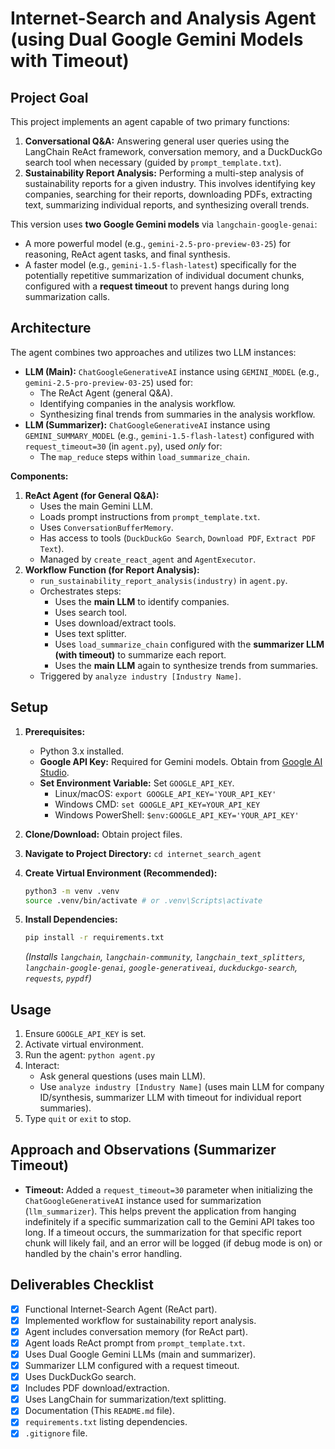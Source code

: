 # Internet-Search and Analysis Agent (using Dual Google Gemini Models with Timeout)

## Project Goal

This project implements an agent capable of two primary functions:

1.  **Conversational Q&A:** Answering general user queries using the LangChain ReAct framework, conversation memory, and a DuckDuckGo search tool when necessary (guided by `prompt_template.txt`).
2.  **Sustainability Report Analysis:** Performing a multi-step analysis of sustainability reports for a given industry. This involves identifying key companies, searching for their reports, downloading PDFs, extracting text, summarizing individual reports, and synthesizing overall trends.

This version uses **two Google Gemini models** via `langchain-google-genai`:
*   A more powerful model (e.g., `gemini-2.5-pro-preview-03-25`) for reasoning, ReAct agent tasks, and final synthesis.
*   A faster model (e.g., `gemini-1.5-flash-latest`) specifically for the potentially repetitive summarization of individual document chunks, configured with a **request timeout** to prevent hangs during long summarization calls.

## Architecture

The agent combines two approaches and utilizes two LLM instances:

*   **LLM (Main):** `ChatGoogleGenerativeAI` instance using `GEMINI_MODEL` (e.g., `gemini-2.5-pro-preview-03-25`) used for:
    *   The ReAct Agent (general Q&A).
    *   Identifying companies in the analysis workflow.
    *   Synthesizing final trends from summaries in the analysis workflow.
*   **LLM (Summarizer):** `ChatGoogleGenerativeAI` instance using `GEMINI_SUMMARY_MODEL` (e.g., `gemini-1.5-flash-latest`) configured with `request_timeout=30` (in `agent.py`), used *only* for:
    *   The `map_reduce` steps within `load_summarize_chain`.

**Components:**
1.  **ReAct Agent (for General Q&A):**
    *   Uses the main Gemini LLM.
    *   Loads prompt instructions from `prompt_template.txt`.
    *   Uses `ConversationBufferMemory`.
    *   Has access to tools (`DuckDuckGo Search`, `Download PDF`, `Extract PDF Text`).
    *   Managed by `create_react_agent` and `AgentExecutor`.
2.  **Workflow Function (for Report Analysis):**
    *   `run_sustainability_report_analysis(industry)` in `agent.py`.
    *   Orchestrates steps:
        *   Uses the **main LLM** to identify companies.
        *   Uses search tool.
        *   Uses download/extract tools.
        *   Uses text splitter.
        *   Uses `load_summarize_chain` configured with the **summarizer LLM (with timeout)** to summarize each report.
        *   Uses the **main LLM** again to synthesize trends from summaries.
    *   Triggered by `analyze industry [Industry Name]`.

## Setup

1.  **Prerequisites:**
    *   Python 3.x installed.
    *   **Google API Key:** Required for Gemini models. Obtain from [Google AI Studio](https://aistudio.google.com/app/apikey).
    *   **Set Environment Variable:** Set `GOOGLE_API_KEY`.
        *   Linux/macOS: `export GOOGLE_API_KEY='YOUR_API_KEY'`
        *   Windows CMD: `set GOOGLE_API_KEY=YOUR_API_KEY`
        *   Windows PowerShell: `$env:GOOGLE_API_KEY='YOUR_API_KEY'`

2.  **Clone/Download:** Obtain project files.

3.  **Navigate to Project Directory:** `cd internet_search_agent`

4.  **Create Virtual Environment (Recommended):**
    ```bash
    python3 -m venv .venv
    source .venv/bin/activate # or .venv\Scripts\activate
    ```

5.  **Install Dependencies:**
    ```bash
    pip install -r requirements.txt
    ```
    *(Installs `langchain`, `langchain-community`, `langchain_text_splitters`, `langchain-google-genai`, `google-generativeai`, `duckduckgo-search`, `requests`, `pypdf`)*

## Usage

1.  Ensure `GOOGLE_API_KEY` is set.
2.  Activate virtual environment.
3.  Run the agent: `python agent.py`
4.  Interact:
    *   Ask general questions (uses main LLM).
    *   Use `analyze industry [Industry Name]` (uses main LLM for company ID/synthesis, summarizer LLM with timeout for individual report summaries).
5.  Type `quit` or `exit` to stop.

## Approach and Observations (Summarizer Timeout)

*   **Timeout:** Added a `request_timeout=30` parameter when initializing the `ChatGoogleGenerativeAI` instance used for summarization (`llm_summarizer`). This helps prevent the application from hanging indefinitely if a specific summarization call to the Gemini API takes too long. If a timeout occurs, the summarization for that specific report chunk will likely fail, and an error will be logged (if debug mode is on) or handled by the chain's error handling.

## Deliverables Checklist

*   [x] Functional Internet-Search Agent (ReAct part).
*   [x] Implemented workflow for sustainability report analysis.
*   [x] Agent includes conversation memory (for ReAct part).
*   [x] Agent loads ReAct prompt from `prompt_template.txt`.
*   [x] Uses Dual Google Gemini LLMs (main and summarizer).
*   [x] Summarizer LLM configured with a request timeout.
*   [x] Uses DuckDuckGo search.
*   [x] Includes PDF download/extraction.
*   [x] Uses LangChain for summarization/text splitting.
*   [x] Documentation (This `README.md` file).
*   [x] `requirements.txt` listing dependencies.
*   [x] `.gitignore` file.